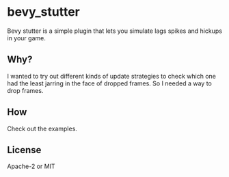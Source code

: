 # bevy\_stutter

Bevy stutter is a simple plugin that lets you simulate lags spikes and hickups
in your game. 

## Why?

I wanted to try out different kinds of update strategies to check which one had the least jarring in the face of dropped frames. So I needed a way to drop frames.

## How

Check out the examples.

## License

Apache-2 or MIT
